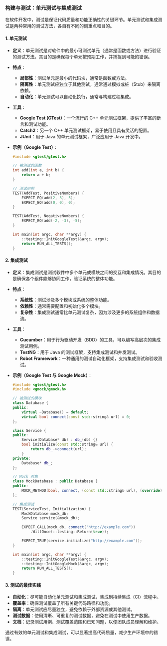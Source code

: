 ### 构建与测试：单元测试与集成测试

在软件开发中，测试是保证代码质量和功能正确性的关键环节。单元测试和集成测试是两种常用的测试方法，各自有不同的侧重点和目的。

#### 1. **单元测试**

- **定义**：单元测试是对软件中的最小可测试单元（通常是函数或方法）进行验证的测试方法。其目的是确保每个单元按预期工作，并捕捉到可能的错误。
  
- **特点**：
  - **局部性**：测试单元是最小的代码块，通常是函数或方法。
  - **隔离性**：单元测试应独立于其他测试，通常通过模拟或桩（Stub）来隔离依赖。
  - **自动化**：单元测试可以自动化执行，通常与构建过程集成。
  
- **工具**：
  - **Google Test (GTest)**：一个流行的 C++ 单元测试框架，提供了丰富的断言和测试功能。
  - **Catch2**：另一个 C++ 单元测试框架，易于使用且具有灵活的配置。
  - **JUnit**：用于 Java 的单元测试框架，广泛应用于 Java 开发中。

- **示例（Google Test）**：

  ```cpp
  #include <gtest/gtest.h>

  // 被测试的函数
  int add(int a, int b) {
      return a + b;
  }

  // 测试用例
  TEST(AddTest, PositiveNumbers) {
      EXPECT_EQ(add(2, 3), 5);
      EXPECT_EQ(add(0, 0), 0);
  }

  TEST(AddTest, NegativeNumbers) {
      EXPECT_EQ(add(-2, -3), -5);
  }

  int main(int argc, char **argv) {
      ::testing::InitGoogleTest(&argc, argv);
      return RUN_ALL_TESTS();
  }
  ```

#### 2. **集成测试**

- **定义**：集成测试是测试软件中多个单元或模块之间的交互和集成情况。其目的是确保各个组件能够协同工作，验证系统的整体功能。
  
- **特点**：
  - **系统性**：测试涉及多个模块或系统的整体功能。
  - **依赖性**：通常需要配置和初始化多个模块。
  - **复杂性**：集成测试通常比单元测试复杂，因为涉及更多的系统组件和数据流。
  
- **工具**：
  - **Cucumber**：用于行为驱动开发（BDD）的工具，可以编写高层次的集成测试用例。
  - **TestNG**：用于 Java 的测试框架，支持集成测试和并发测试。
  - **Robot Framework**：一种通用的测试自动化框架，支持集成测试和验收测试。

- **示例（Google Test 与 Google Mock）**：

  ```cpp
  #include <gtest/gtest.h>
  #include <gmock/gmock.h>

  // 被测试的模块
  class Database {
  public:
      virtual ~Database() = default;
      virtual bool connect(const std::string& url) = 0;
  };

  class Service {
  public:
      Service(Database* db) : db_(db) {}
      bool initialize(const std::string& url) {
          return db_->connect(url);
      }
  private:
      Database* db_;
  };

  // Mock 对象
  class MockDatabase : public Database {
  public:
      MOCK_METHOD(bool, connect, (const std::string& url), (override));
  };

  // 集成测试
  TEST(ServiceTest, Initialization) {
      MockDatabase mock_db;
      Service service(&mock_db);

      EXPECT_CALL(mock_db, connect("http://example.com"))
          .WillOnce(::testing::Return(true));

      EXPECT_TRUE(service.initialize("http://example.com"));
  }

  int main(int argc, char **argv) {
      ::testing::InitGoogleTest(&argc, argv);
      ::testing::InitGoogleMock(&argc, argv);
      return RUN_ALL_TESTS();
  }
  ```

#### 3. **测试的最佳实践**

- **自动化**：尽可能自动化单元测试和集成测试，集成到持续集成（CI）流程中。
- **覆盖率**：确保测试覆盖了所有关键代码路径和功能。
- **隔离**：单元测试应尽量独立，避免依赖于外部资源或其他测试。
- **测试数据**：使用清晰、可重复的测试数据，避免在测试中使用生产数据。
- **文档**：记录测试用例、测试覆盖范围和已知问题，以便团队成员理解和维护。

通过有效的单元测试和集成测试，可以显著提高代码质量，减少生产环境中的错误。